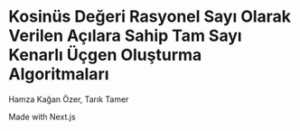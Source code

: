 # Kosinüs Değeri Rasyonel Sayı Olarak Verilen Açılara Sahip Tam Sayı Kenarlı Üçgen Oluşturma Algoritmaları
Hamza Kağan Özer, Tarık Tamer

Made with Next.js
